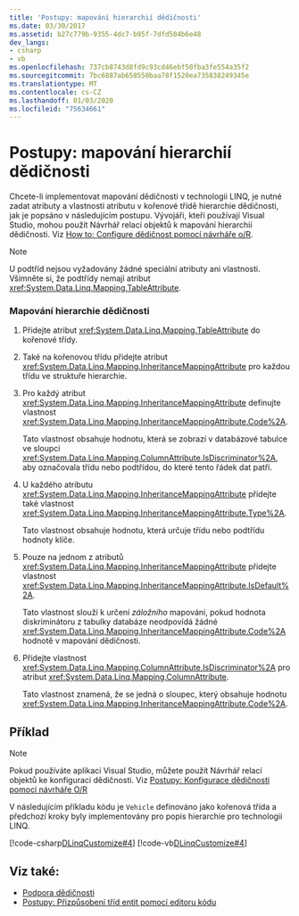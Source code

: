 ```yaml
---
title: 'Postupy: mapování hierarchií dědičnosti'
ms.date: 03/30/2017
ms.assetid: b27c779b-9355-4dc7-b95f-7dfd504b6e48
dev_langs:
- csharp
- vb
ms.openlocfilehash: 737cb8743d8fd9c93cd46ebf50fba3fe554a35f2
ms.sourcegitcommit: 7bc6887ab658550baa78f1520ea735838249345e
ms.translationtype: MT
ms.contentlocale: cs-CZ
ms.lasthandoff: 01/03/2020
ms.locfileid: "75634661"
---
```

# <a name="how-to-map-inheritance-hierarchies"></a>Postupy: mapování hierarchií dědičnosti
Chcete-li implementovat mapování dědičnosti v technologii LINQ, je nutné zadat atributy a vlastnosti atributu v kořenové třídě hierarchie dědičnosti, jak je popsáno v následujícím postupu. Vývojáři, kteří používají Visual Studio, mohou použít Návrhář relací objektů k mapování hierarchií dědičnosti. Viz [How to: Configure dědičnost pomocí návrháře o/R](/visualstudio/data-tools/how-to-configure-inheritance-by-using-the-o-r-designer).  
  
> [!NOTE]
> U podtříd nejsou vyžadovány žádné speciální atributy ani vlastnosti. Všimněte si, že podtřídy nemají atribut <xref:System.Data.Linq.Mapping.TableAttribute>.  
  
### <a name="to-map-an-inheritance-hierarchy"></a>Mapování hierarchie dědičnosti  
  
1. Přidejte atribut <xref:System.Data.Linq.Mapping.TableAttribute> do kořenové třídy.  
  
2. Také na kořenovou třídu přidejte atribut <xref:System.Data.Linq.Mapping.InheritanceMappingAttribute> pro každou třídu ve struktuře hierarchie.  
  
3. Pro každý atribut <xref:System.Data.Linq.Mapping.InheritanceMappingAttribute> definujte vlastnost <xref:System.Data.Linq.Mapping.InheritanceMappingAttribute.Code%2A>.  
  
     Tato vlastnost obsahuje hodnotu, která se zobrazí v databázové tabulce ve sloupci <xref:System.Data.Linq.Mapping.ColumnAttribute.IsDiscriminator%2A>, aby označovala třídu nebo podtřídou, do které tento řádek dat patří.  
  
4. U každého atributu <xref:System.Data.Linq.Mapping.InheritanceMappingAttribute> přidejte také vlastnost <xref:System.Data.Linq.Mapping.InheritanceMappingAttribute.Type%2A>.  
  
     Tato vlastnost obsahuje hodnotu, která určuje třídu nebo podtřídu hodnoty klíče.  
  
5. Pouze na jednom z atributů <xref:System.Data.Linq.Mapping.InheritanceMappingAttribute> přidejte vlastnost <xref:System.Data.Linq.Mapping.InheritanceMappingAttribute.IsDefault%2A>.  
  
     Tato vlastnost slouží k určení *záložního* mapování, pokud hodnota diskriminátoru z tabulky databáze neodpovídá žádné <xref:System.Data.Linq.Mapping.InheritanceMappingAttribute.Code%2A> hodnotě v mapování dědičnosti.  
  
6. Přidejte vlastnost <xref:System.Data.Linq.Mapping.ColumnAttribute.IsDiscriminator%2A> pro atribut <xref:System.Data.Linq.Mapping.ColumnAttribute>.  
  
     Tato vlastnost znamená, že se jedná o sloupec, který obsahuje hodnotu <xref:System.Data.Linq.Mapping.InheritanceMappingAttribute.Code%2A>.  
  
## <a name="example"></a>Příklad  
  
> [!NOTE]
> Pokud používáte aplikaci Visual Studio, můžete použít Návrhář relací objektů ke konfiguraci dědičnosti. Viz [Postupy: Konfigurace dědičnosti pomocí návrháře O/R](/visualstudio/data-tools/how-to-configure-inheritance-by-using-the-o-r-designer)  
  
 V následujícím příkladu kódu je `Vehicle` definováno jako kořenová třída a předchozí kroky byly implementovány pro popis hierarchie pro technologii LINQ.  
  
 [!code-csharp[DLinqCustomize#4](../../../../../../samples/snippets/csharp/VS_Snippets_Data/DLinqCustomize/cs/Program.cs#4)]
 [!code-vb[DLinqCustomize#4](../../../../../../samples/snippets/visualbasic/VS_Snippets_Data/DLinqCustomize/vb/Module1.vb#4)]  
  
## <a name="see-also"></a>Viz také:

- [Podpora dědičnosti](inheritance-support.md)
- [Postupy: Přizpůsobení tříd entit pomocí editoru kódu](how-to-customize-entity-classes-by-using-the-code-editor.md)
